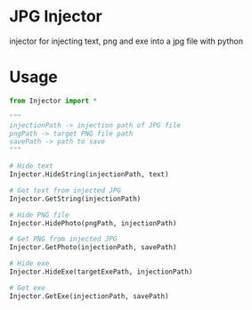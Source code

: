 # JPG Injector
injector for injecting text, png and exe into a jpg file with python

# Usage

```python
from Injector import *

"""
injectionPath -> injection path of JPG file
pngPath -> target PNG file path
savePath -> path to save
"""

# Hide text
Injector.HideString(injectionPath, text)

# Get text from injected JPG
Injector.GetString(injectionPath)

# Hide PNG file
Injector.HidePhoto(pngPath, injectionPath)

# Get PNG from injected JPG
Injector.GetPhoto(injectionPath, savePath)

# Hide exe
Injector.HideExe(targetExePath, injectionPath)

# Get exe
Injector.GetExe(injectionPath, savePath)
```
